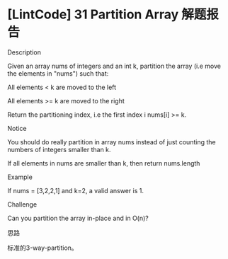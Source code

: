 # [LintCode] 31 Partition Array 解题报告

Description

Given an array nums of integers and an int k, partition the array (i.e move the elements in "nums") such that:

All elements < k are moved to the left

All elements >= k are moved to the right

Return the partitioning index, i.e the first index i nums[i] >= k.


Notice

You should do really partition in array nums instead of just counting the numbers of integers smaller than k.

If all elements in nums are smaller than k, then return nums.length



Example

If nums = [3,2,2,1] and k=2, a valid answer is 1.



Challenge

Can you partition the array in-place and in O(n)?



思路

标准的3-way-partition。
